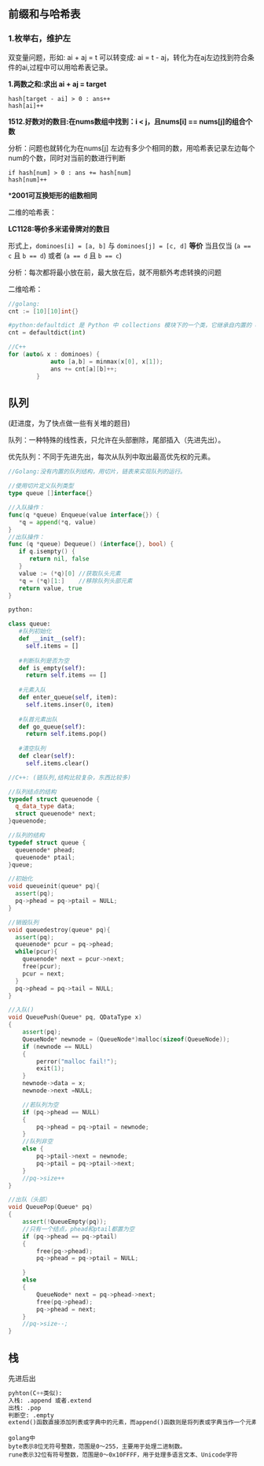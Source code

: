 ## 前缀和与哈希表

### 1.枚举右，维护左

双变量问题，形如: ai + aj = t 可以转变成: ai = t - aj，转化为在aj左边找到符合条件的ai,过程中可以用哈希表记录。



**1.两数之和:求出  ai + aj = target**

```
hash[target - ai] > 0 : ans++
hash[ai]++
```



**1512.好数对的数目:在nums数组中找到：i < j，且nums[i] == nums[j]的组合个数**

分析：问题也就转化为在nums[j] 左边有多少个相同的数，用哈希表记录左边每个num的个数，同时对当前的数进行判断

```
if hash[num] > 0 : ans += hash[num]
hash[num]++
```

***2001可互换矩形的组数相同** 



二维的哈希表：

**LC1128:等价多米诺骨牌对的数目**

形式上，`dominoes[i] = [a, b]` 与 `dominoes[j] = [c, d]` **等价** 当且仅当 (`a == c` 且 `b == d`) 或者 (`a == d` 且 `b == c`)

分析：每次都将最小放在前，最大放在后，就不用额外考虑转换的问题

二维哈希：

```go
//golang: 
cnt := [10][10]int{}
```

```python
#python:defaultdict 是 Python 中 collections 模块下的一个类，它继承自内置的 dict，并扩展了默认值的功能。当访问不存在的键时，defaultdict 可以自动为这个键生成一个默认值，而不会抛出 KeyError 异常。
cnt = defaultdict(int)
```

```c++
//C++
for (auto& x : dominoes) {
            auto [a,b] = minmax(x[0], x[1]);
            ans += cnt[a][b]++;
        }
```



## 队列

(赶进度，为了快点做一些有关堆的题目)

队列：一种特殊的线性表，只允许在头部删除，尾部插入（先进先出）。

优先队列：不同于先进先出，每次从队列中取出最高优先权的元素。

```go
//Golang:没有内置的队列结构，用切片，链表来实现队列的运行。

//使用切片定义队列类型
type queue []interface{}

//入队操作：
func(q *queue) Enqueue(value interface{}) {
   *q = append(*q, value)
}
//出队操作：
func (q *queue) Dequeue() (interface{}, bool) {
   if q.isempty() {
      return nil, false
   }
   value := (*q)[0] //获取队头元素
   *q = (*q)[1:]    //移除队列头部元素
   return value, true
}
```

```python
python:

class queue:
   #队列初始化
   def __init__(self):
     self.items = []
     
   #判断队列是否为空
   def is_empty(self):
     return self.items == []
    
   #元素入队
   def enter_queue(self, item):
     self.items.inser(0, item)
     
   #队首元素出队
   def go_queue(self):
     return self.items.pop()
     
   #清空队列
   def clear(self):
     self.items.clear()
```

```C++
//C++: (链队列,结构比较复杂，东西比较多)

//队列结点的结构
typedef struct queuenode {
  q_data_type data;
  struct queuenode* next;
}queuenode;

//队列的结构
typedef struct queue {
  queuenode* phead;
  queuenode* ptail;
}queue;

//初始化
void queueinit(queue* pq){
  assert(pq);
  pq->phead = pq->ptail = NULL;
}

//销毁队列
void queuedestroy(queue* pq){
  assert(pq);
  queuenode* pcur = pq->phead;
  while(pcur){
    queuenode* next = pcur->next;
    free(pcur);
    pcur = next;
  }
  pq->phead = pq->tail = NULL;
}

//入队()
void QueuePush(Queue* pq, QDataType x)
{
	assert(pq);
	QueueNode* newnode = (QueueNode*)malloc(sizeof(QueueNode));
	if (newnode == NULL)
	{
		perror("malloc fail!");
		exit(1);
	}
	newnode->data = x;
	newnode->next =NULL;

	//若队列为空
	if (pq->phead == NULL)
	{
		pq->phead = pq->ptail = newnode;
	}
	//队列非空
	else {
		pq->ptail->next = newnode;
		pq->ptail = pq->ptail->next;
	}
	//pq->size++
}

//出队（头部）
void QueuePop(Queue* pq)
{
	assert(!QueueEmpty(pq));
	//只有一个结点，phead和ptail都置为空
	if (pq->phead == pq->ptail)
	{
		free(pq->phead);
		pq->phead = pq->ptail = NULL;

	}
	else
	{
		QueueNode* next = pq->phead->next;
		free(pq->phead);
		pq->phead = next;
	}
	//pq->size--;
}

```





## 栈

先进后出

```python
pyhton(C++类似):
入栈: .append 或者.extend
出栈: .pop
判断空: .empty
extend()函数直接添加列表或字典中的元素，而append()函数则是将列表或字典当作一个元素直接添加。
```



```
golang中
byte表示8位无符号整数，范围是0～255，主要用于处理二进制数。
rune表示32位有符号整数，范围是0～0x10FFFF，用于处理多语言文本、Unicode字符
```





